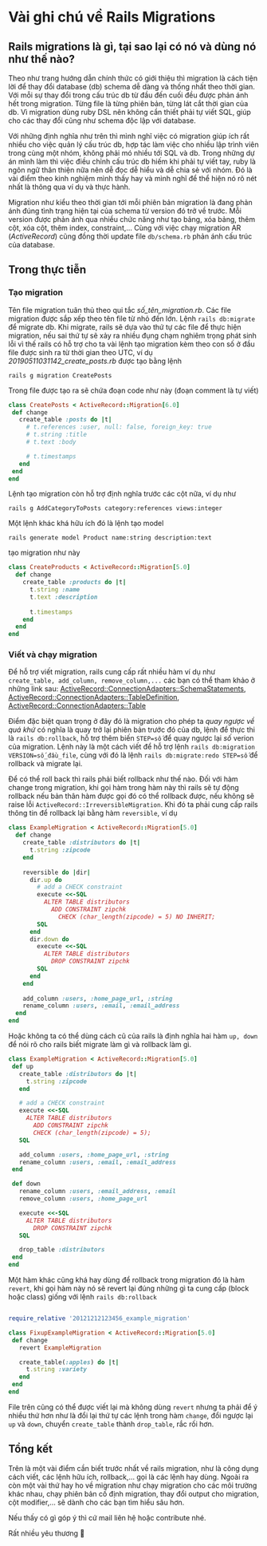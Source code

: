 # Vài ghi chú về Rails Migrations

## Rails migrations là gì, tại sao lại có nó và dùng nó như thế nào?

Theo như trang hướng dẫn chính thức có giới thiệu thì migration là cách tiện lời để thay đổi database (db) schema dễ dàng và
 thống nhất theo thời gian. Với mỗi sự thay đổi trong cấu trúc db từ đầu đến cuối đều được phản ánh hết trong migration.
 Từng file là từng phiên bản, từng lát cắt thời gian của db. Vì migration dùng ruby DSL nên không cần thiết phải tự viết SQL,
 giúp cho các thay đổi cũng như schema độc lập với database.
 
Với những định nghĩa như trên thì mình nghĩ việc có migration giúp ích rất nhiều cho việc quản lý cấu trúc db, hợp tác làm
 việc cho nhiều lập trình viên trong cùng một nhóm, không phải mó nhiều tới SQL và db. Trong những dự án mình làm thì
 việc điều chỉnh cấu trúc db hiếm khi phải tự viết tay, ruby là ngôn ngữ thân thiện nữa nên dễ đọc dễ hiểu và dễ chia sẻ với nhóm.
 Đó là vài điểm theo kinh nghiệm mình thấy hay và mình nghĩ để thể hiện nó rõ nét nhất là thông qua ví dụ và thực hành.
 
Migration như kiểu theo thời gian tới mỗi phiên bản migration là đang phản ánh đúng tình trạng hiện tại của schema từ
 version đó trở về trước. Mỗi version được phản ánh qua nhiều chức năng như tạo bảng, xóa bảng, thêm cột, xóa cột,
 thêm index, constraint,... Cùng với việc chạy migration AR (*ActiveRecord*) cũng đồng thời update file `db/schema.rb`
 phản ánh cấu trúc của database.
 
## Trong thực tiễn

### Tạo migration

Tên file migration tuân thủ theo qui tắc *số_tên_migration.rb*. Các file migration được sắp xếp theo tên file từ nhỏ đến lớn.
 Lệnh `rails db:migrate` để migrate db. Khi migrate, rails sẽ dựa vào thứ tự các file để thực hiện migration, nếu sai thứ tự
 sẽ xảy ra nhiều đụng chạm nghiêm trọng phát sinh lỗi vì thế rails có hỗ trợ cho ta vài lệnh tạo migration kèm theo con số ở
 đầu file được sinh ra từ thời gian theo UTC, ví dụ *20190511031142_create_posts.rb* được tạo bằng lệnh
 ```
 rails g migration CreatePosts
 ```
 Trong file được tạo ra sẽ chứa đoạn code như này (đoạn comment là tự viết)
 ```ruby
 class CreatePosts < ActiveRecord::Migration[6.0]
  def change
    create_table :posts do |t|
      # t.references :user, null: false, foreign_key: true
      # t.string :title
      # t.text :body

      # t.timestamps
    end
  end
end
 ```
Lệnh tạo migration còn hỗ trợ định nghĩa trước các cột nữa, ví dụ như
```
rails g AddCategoryToPosts category:references views:integer
```
Một lệnh khác khá hữu ích đó là lệnh tạo model
```
rails generate model Product name:string description:text
```
tạo migration như này
```ruby
class CreateProducts < ActiveRecord::Migration[5.0]
  def change
    create_table :products do |t|
      t.string :name
      t.text :description
 
      t.timestamps
    end
  end
end
```

### Viết và chạy migration

Để hỗ trợ viết migration, rails cung cấp rất nhiều hàm ví dụ như `create_table, add_column, remove_column,...`
 các bạn có thể tham khảo ở những link sau:
 [ActiveRecord::ConnectionAdapters::SchemaStatements](https://edgeapi.rubyonrails.org/classes/ActiveRecord/ConnectionAdapters/SchemaStatements.html),
 [ActiveRecord::ConnectionAdapters::TableDefinition](https://edgeapi.rubyonrails.org/classes/ActiveRecord/ConnectionAdapters/TableDefinition.html),
 [ActiveRecord::ConnectionAdapters::Table](https://edgeapi.rubyonrails.org/classes/ActiveRecord/ConnectionAdapters/Table.html)

Điểm đặc biệt quan trọng ở đây đó là migration cho phép ta *quay ngược về quá khứ* có nghĩa là quay trở lại
 phiên bản trước đó của db, lệnh để thực thi là `rails db:rollback`, hỗ trợ thêm biến `STEP=số` để quay ngược
 lại *số* verion của migration. Lệnh này là một cách viết để hỗ trợ lệnh `rails db:migration VERSION=số_đầu_file`,
 cùng với đó là lệnh `rails db:migrate:redo STEP=số` để rollback và migrate lại.
 
Để có thể roll back thì rails phải biết rollback như thế nào. Đối với hàm change trong migration, khi gọi
hàm trong hàm này thì rails sẽ tự động rollback nếu bản thân hàm được gọi đó có thể rollback được, nếu không
sẽ raise lỗi `ActiveRecord::IrreversibleMigration`. Khi đó ta phải cung cấp rails thông tin để rollback lại
bằng hàm `reversible`, ví dụ
```ruby
class ExampleMigration < ActiveRecord::Migration[5.0]
  def change
    create_table :distributors do |t|
      t.string :zipcode
    end
 
    reversible do |dir|
      dir.up do
        # add a CHECK constraint
        execute <<-SQL
          ALTER TABLE distributors
            ADD CONSTRAINT zipchk
              CHECK (char_length(zipcode) = 5) NO INHERIT;
        SQL
      end
      dir.down do
        execute <<-SQL
          ALTER TABLE distributors
            DROP CONSTRAINT zipchk
        SQL
      end
    end
 
    add_column :users, :home_page_url, :string
    rename_column :users, :email, :email_address
  end
end
```
Hoặc không ta có thể dùng cách cũ của rails là định nghĩa hai hàm `up, down` để nói rõ cho rails biết migrate
 làm gì và rollback làm gì.
 ```ruby
 class ExampleMigration < ActiveRecord::Migration[5.0]
  def up
    create_table :distributors do |t|
      t.string :zipcode
    end
 
    # add a CHECK constraint
    execute <<-SQL
      ALTER TABLE distributors
        ADD CONSTRAINT zipchk
        CHECK (char_length(zipcode) = 5);
    SQL
 
    add_column :users, :home_page_url, :string
    rename_column :users, :email, :email_address
  end
 
  def down
    rename_column :users, :email_address, :email
    remove_column :users, :home_page_url
 
    execute <<-SQL
      ALTER TABLE distributors
        DROP CONSTRAINT zipchk
    SQL
 
    drop_table :distributors
  end
end
```
Một hàm khác cũng khá hay dùng để rollback trong migration đó là hàm `revert`, khi gọi hàm này nó sẽ revert
 lại đúng những gì ta cung cấp (block hoặc class) giống với lệnh `rails db:rollback`
 
 ```ruby
 
require_relative '20121212123456_example_migration'
 
class FixupExampleMigration < ActiveRecord::Migration[5.0]
  def change
    revert ExampleMigration
 
    create_table(:apples) do |t|
      t.string :variety
    end
  end
end
```
File trên cũng có thể được viết lại mà không dùng `revert` nhưng ta phải để ý nhiều thứ hơn như là đổi lại
 thứ tự các lệnh trong hàm `change`, đổi ngược lại `up` và `down`, chuyển `create_table` thành `drop_table`,
 rắc rối hơn.
 
## Tổng kết

Trên là một vài điểm cần biết trước nhất về rails migration, như là công dụng cách viết, các lệnh hữu ích,
 rollback,... gọi là các lệnh hay dùng. Ngoài ra còn một vài thứ hay ho về migration như chạy migration cho
 các môi trường khác nhau, chạy phiên bản cố định migration, thay đổi output cho migration, cột modifier,...
 sẽ dành cho các bạn tìm hiểu sâu hơn.
 
Nếu thấy có gì góp ý thì cứ mail liên hệ hoặc contribute nhé.

Rất nhiều yêu thương 💖





